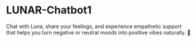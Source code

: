 # LUNAR-Chatbot1
Chat with Luna, share your feelings, and experience empathetic support that helps you turn negative or neutral moods into positive vibes naturally. 💛
